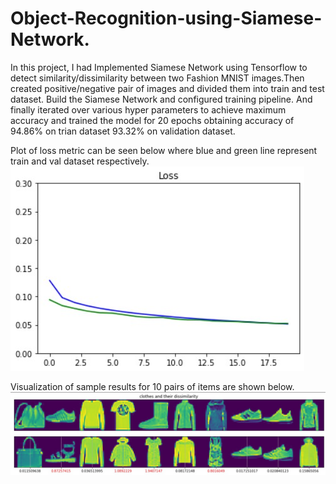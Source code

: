 # Object-Recognition-using-Siamese-Network.

In this project, I had Implemented Siamese Network using Tensorflow to detect similarity/dissimilarity between two Fashion MNIST images.Then created positive/negative pair of images and divided them into train and test dataset. Build the Siamese Network and configured training pipeline. And finally iterated over various hyper parameters to achieve maximum accuracy and trained the model for 20 epochs obtaining accuracy of 94.86% on trian dataset 93.32% on validation dataset.

Plot of loss metric can be seen below where blue and green line represent train and val dataset respectively.
![Loss_metric](Loss_metric.jpg)

Visualization of sample results for 10 pairs of items are shown below.
![Fashion_MNIST](Fashion_MNIST.jpg)

